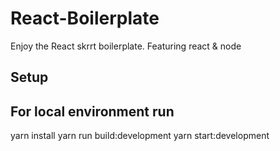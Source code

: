 # React-Boilerplate
Enjoy the React skrrt boilerplate. Featuring react & node
## Setup
## For local environment run
yarn install
yarn run build:development
yarn start:development
